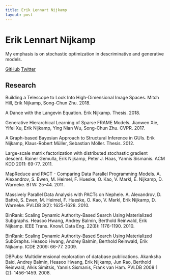 ```yaml
---
title: Erik Lennart Nijkamp
layout: post
---
```


# Erik Lennart Nijkamp

My emphasis is on stochastic optimization in descriminative and generative models.

[GitHub](https://github.com/enijkamp)  [Twitter](https://twitter.com/erik_nijkamp)

## Research

Building a Telescope to Look Into High-Dimensional Image Spaces.
Mitch Hill, Erik Nijkamp, Song-Chun Zhu. 2018.

A Dance with the Langevin Equation.
Erik Nijkamp.
Thesis. 2018.

Generative Hierarchical Learning of Sparse FRAME Models.
Jianwen Xie, Yifei Xu, Erik Nijkamp, Ying Nian Wu, Song-Chun Zhu.
CVPR. 2017.

A Graph-based Bayesian Approach to Structural Inference in GUIs.
Erik Nijkamp, Klaus-Robert Müller, Sebastian Möller.
Thesis. 2012.

Large-scale matrix factorization with distributed stochastic gradient descent.
Rainer Gemulla, Erik Nijkamp, Peter J. Haas, Yannis Sismanis.
ACM KDD 2011: 69-77. 2011.

MapReduce and PACT - Comparing Data Parallel Programming Models.
A. Alexandrov, S. Ewen, M. Heimel, F. Hueske, O. Kao, V. Markl, E. Nijkamp, D. Warneke.
BTW: 25-44. 2011.

Massively Parallel Data Analysis with PACTs on Nephele.
A. Alexandrov, D. Battré, S. Ewen, M. Heimel, F. Hueske, O. Kao, V. Markl, Erik Nijkamp, D. Warneke.
PVLDB 3(2): 1625-1628. 2010.

BinRank: Scaling Dynamic Authority-Based Search Using Materialized Subgraphs.
Heasoo Hwang, Andrey Balmin, Berthold Reinwald, Erik Nijkamp.
IEEE Trans. Knowl. Data Eng. 22(8): 1176-1190. 2010.

BinRank: Scaling Dynamic Authority-Based Search Using Materialized SubGraphs.
Heasoo Hwang, Andrey Balmin, Berthold Reinwald, Erik Nijkamp.
ICDE 2009: 66-77. 2009.

DBPubs: Multidimensional exploration of database publications.
Akanksha Baid, Andrey Balmin, Heasoo Hwang, Erik Nijkamp, Jun Rao, Berthold Reinwald, Alkis Simitsis, Yannis Sismanis, Frank van Ham.
PVLDB 2008 1 (2): 1456-1459. 2008.